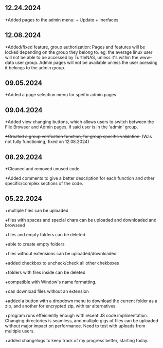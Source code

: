 ## 12.24.2024
+Added pages to the admin menu:
    + Update
    + Inerfaces

## 12.08.2024
+Added/fixed feature, group authorization: Pages and features will be locked depending on the group they belong to. eg; the average linux user will not be able to be accessed by TurtleNAS, unless it's within the www-data user group. Admin pages will not be available unless the user acessing it belongs to the admin group.

## 09.05.2024
+Added a page selection menu for speific admin pages

## 09.04.2024
+Added view changing buttons, which allows users to switch between the File Browser and Admin pages, if said user is in the 'admin' group.

~~+Created a group verifcation function, for group specific validation.~~ (Was not fully functioning, fixed on 12.08.2024)

## 08.29.2024
+Cleaned and removed unused code.

+Added comments to give a better description for each function and other specific/complex sections of the code.

## 05.22.2024
+multiple files can be uploaded.

+files with spaces and special chars can be uploaded and downloaded and browseed

+files and empty folders can be deleted

+able to create empty folders

+files without extensions can be uploaded/downloaded

+added checkbox to uncheck/check all other chekboxes

+folders with files inside can be deleted

+compatible with Window's name formatting.

+can download files without an extension

+added a button with a dropdown menu to download the current folder as a zip, and another for encrypted zip, with tar alternatives.

+program runs effeiciently enough with recent JS code implimentation. Changing directories is seamless, and multiple gigs of files can be uploaded without major impact on performance. Need to test with uploads from multiple users.

+added changelogs to keep track of my progress better, starting today.
